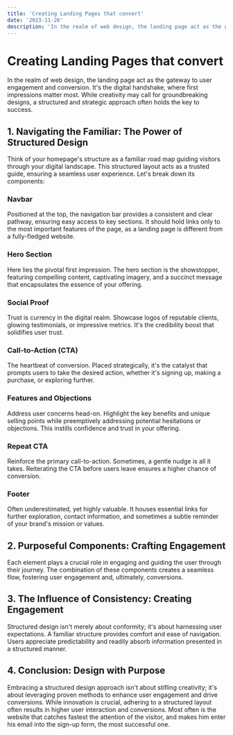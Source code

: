 ```yaml
---
title: 'Creating Landing Pages that convert'
date: '2023-11-26'
description: 'In the realm of web design, the landing page act as the gateway to user engagement and conversion. It's the digital handshake, where first impressions matter most. Explore the steps need to create a successful landing page.'
---
```


# Creating Landing Pages that convert

In the realm of web design, the landing page act as the gateway to user engagement and conversion. It's the digital handshake, where first impressions matter most. While creativity may call for groundbreaking designs, a structured and strategic approach often holds the key to success.

## 1. Navigating the Familiar: The Power of Structured Design

Think of your homepage's structure as a familiar road map guiding visitors through your digital landscape. This structured layout acts as a trusted guide, ensuring a seamless user experience. Let's break down its components:

### Navbar

Positioned at the top, the navigation bar provides a consistent and clear pathway, ensuring easy access to key sections. It should hold links only to the most important features of the page, as a landing page is different from a fully-fledged website.

### Hero Section

Here lies the pivotal first impression. The hero section is the showstopper, featuring compelling content, captivating imagery, and a succinct message that encapsulates the essence of your offering.

### Social Proof

Trust is currency in the digital realm. Showcase logos of reputable clients, glowing testimonials, or impressive metrics. It's the credibility boost that solidifies user trust.

### Call-to-Action (CTA)

The heartbeat of conversion. Placed strategically, it's the catalyst that prompts users to take the desired action, whether it's signing up, making a purchase, or exploring further.

### Features and Objections

Address user concerns head-on. Highlight the key benefits and unique selling points while preemptively addressing potential hesitations or objections. This instills confidence and trust in your offering.

### Repeat CTA

Reinforce the primary call-to-action. Sometimes, a gentle nudge is all it takes. Reiterating the CTA before users leave ensures a higher chance of conversion.

### Footer

Often underestimated, yet highly valuable. It houses essential links for further exploration, contact information, and sometimes a subtle reminder of your brand's mission or values.

## 2. Purposeful Components: Crafting Engagement

Each element plays a crucial role in engaging and guiding the user through their journey. The combination of these components creates a seamless flow, fostering user engagement and, ultimately, conversions.

## 3. The Influence of Consistency: Creating Engagement

Structured design isn't merely about conformity; it's about harnessing user expectations. A familiar structure provides comfort and ease of navigation. Users appreciate predictability and readily absorb information presented in a structured manner.

## 4. Conclusion: Design with Purpose

Embracing a structured design approach isn't about stifling creativity; it's about leveraging proven methods to enhance user engagement and drive conversions. While innovation is crucial, adhering to a structured layout often results in higher user interaction and conversions. Most often is the website that catches fastest the attention of the visitor, and makes him enter his email into the sign-up form, the most successful one.
